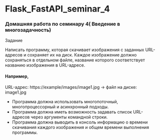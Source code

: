 # Flask_FastAPI_seminar_4
### Домашняя работа по семинару 4( Введение в многозадачность)

Задание

Написать программу, которая скачивает изображения с заданных URL-адресов и сохраняет их на диск. 
Каждое изображение должно сохраняться в отдельном файле, название которого соответствует названию изображения в URL-адресе.
#### Например, 
URL-адрес: https://example/images/image1.jpg -> файл на диске: image1.jpg
* Программа должна использовать многопоточный, многопроцессорный и асинхронный подходы.
* Программа должна иметь возможность задавать список URL-адресов через аргументы командной строки.
* Программа должна выводить в консоль информацию о времени скачивания каждого изображения и общем времени выполнения программы.
